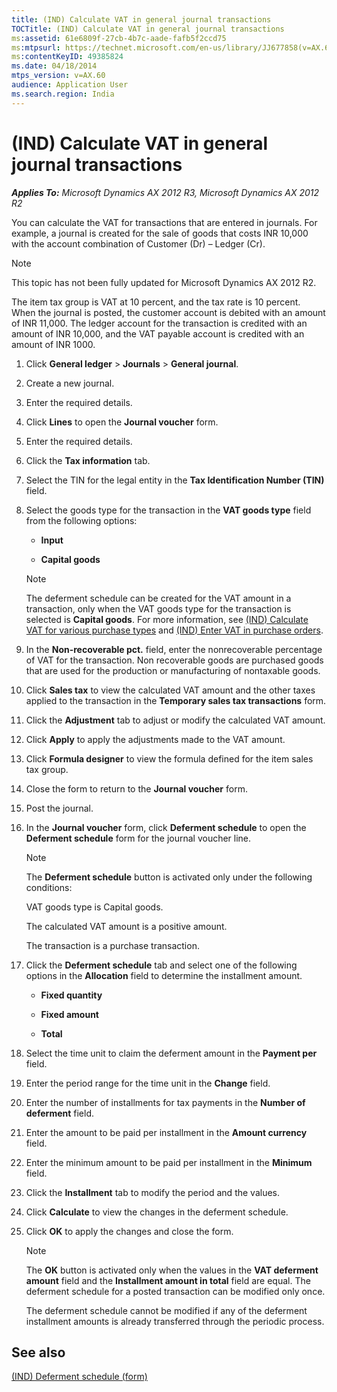```yaml
---
title: (IND) Calculate VAT in general journal transactions
TOCTitle: (IND) Calculate VAT in general journal transactions
ms:assetid: 61e6809f-27cb-4b7c-aade-fafb5f2ccd75
ms:mtpsurl: https://technet.microsoft.com/en-us/library/JJ677858(v=AX.60)
ms:contentKeyID: 49385824
ms.date: 04/18/2014
mtps_version: v=AX.60
audience: Application User
ms.search.region: India
---
```


# (IND) Calculate VAT in general journal transactions 


_**Applies To:** Microsoft Dynamics AX 2012 R3, Microsoft Dynamics AX 2012 R2_

You can calculate the VAT for transactions that are entered in journals. For example, a journal is created for the sale of goods that costs INR 10,000 with the account combination of Customer (Dr) – Ledger (Cr).


> [!NOTE]
> <P>This topic has not been fully updated for Microsoft Dynamics AX 2012 R2.</P>



The item tax group is VAT at 10 percent, and the tax rate is 10 percent. When the journal is posted, the customer account is debited with an amount of INR 11,000. The ledger account for the transaction is credited with an amount of INR 10,000, and the VAT payable account is credited with an amount of INR 1000.

1.  Click **General ledger** \> **Journals** \> **General journal**.

2.  Create a new journal.

3.  Enter the required details.

4.  Click **Lines** to open the **Journal voucher** form.

5.  Enter the required details.

6.  Click the **Tax information** tab.

7.  Select the TIN for the legal entity in the **Tax Identification Number (TIN)** field.

8.  Select the goods type for the transaction in the **VAT goods type** field from the following options:
    
      - **Input**
    
      - **Capital goods**
    

    > [!NOTE]
    > <P>The deferment schedule can be created for the VAT amount in a transaction, only when the VAT goods type for the transaction is selected is <STRONG>Capital goods</STRONG>. For more information, see <A href="ind-calculate-vat-for-various-purchase-types.md">(IND) Calculate VAT for various purchase types</A> and <A href="ind-enter-vat-in-purchase-orders.md">(IND) Enter VAT in purchase orders</A>.</P>



9.  In the **Non-recoverable pct.** field, enter the nonrecoverable percentage of VAT for the transaction. Non recoverable goods are purchased goods that are used for the production or manufacturing of nontaxable goods.

10. Click **Sales tax** to view the calculated VAT amount and the other taxes applied to the transaction in the **Temporary sales tax transactions** form.

11. Click the **Adjustment** tab to adjust or modify the calculated VAT amount.

12. Click **Apply** to apply the adjustments made to the VAT amount.

13. Click **Formula designer** to view the formula defined for the item sales tax group.

14. Close the form to return to the **Journal voucher** form.

15. Post the journal.

16. In the **Journal voucher** form, click **Deferment schedule** to open the **Deferment schedule** form for the journal voucher line.
    

    > [!NOTE]
    > <P>The <STRONG>Deferment schedule</STRONG> button is activated only under the following conditions:</P>
    > <P>VAT goods type is Capital goods.</P>
    > <P>The calculated VAT amount is a positive amount.</P>
    > <P>The transaction is a purchase transaction.</P>



17. Click the **Deferment schedule** tab and select one of the following options in the **Allocation** field to determine the installment amount.
    
      - **Fixed quantity**
    
      - **Fixed amount**
    
      - **Total**

18. Select the time unit to claim the deferment amount in the **Payment per** field.

19. Enter the period range for the time unit in the **Change** field.

20. Enter the number of installments for tax payments in the **Number of deferment** field.

21. Enter the amount to be paid per installment in the **Amount currency** field.

22. Enter the minimum amount to be paid per installment in the **Minimum** field.

23. Click the **Installment** tab to modify the period and the values.

24. Click **Calculate** to view the changes in the deferment schedule.

25. Click **OK** to apply the changes and close the form.
    

    > [!NOTE]
    > <P>The <STRONG>OK</STRONG> button is activated only when the values in the <STRONG>VAT deferment amount</STRONG> field and the <STRONG>Installment amount in total</STRONG> field are equal. The deferment schedule for a posted transaction can be modified only once.</P>

    
    The deferment schedule cannot be modified if any of the deferment installment amounts is already transferred through the periodic process.

## See also

[(IND) Deferment schedule (form)](https://technet.microsoft.com/en-us/library/jj664609\(v=ax.60\))

  


